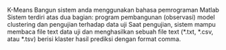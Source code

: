 K-Means
Bangun sistem anda menggunakan bahasa pemrograman Matlab 
Sistem terdiri atas dua bagian: program pembangunan (observasi) model clustering dan pengujian terhadap data uji 
Saat pengujian, sistem mampu membaca file text data uji dan menghasilkan sebuah file text (*.txt, *.csv, atau *.tsv) berisi klaster hasil prediksi dengan format comma.
